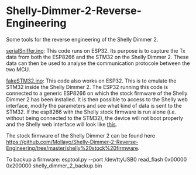 # Shelly-Dimmer-2-Reverse-Engineering

Some tools for the reverse engineering of the Shelly Dimmer 2.

<a href="https://github.com/Mollayo/Shelly-Dimmer-2-Reverse-Engineering/blob/master/serialSniffer.ino">serialSniffer.ino</a>: This code runs on ESP32. Its purpose is to capture the Tx data from both the ESP8266 and the STM32 on the Shelly Dimmer 2. These data can then be used to analyse the communication protocole between the two MCU.

<a href="https://github.com/Mollayo/Shelly-Dimmer-2-Reverse-Engineering/blob/master/fakeSTM32.ino">fakeSTM32.ino</a>: This code also works on ESP32. This is to emulate the STM32 inside the Shelly Dimmer 2. The ESP32 running this code is connected to a generic ESP8266 on which the stock firmware of the Shelly Dimmer 2 has been installed. It is then possible to access to the Shelly web interface, modify the parameters and see what kind of data is sent to the STM32. If the esp8266 with the Shelly stock firmware is run alone (i.e. without being connected to the STM32), the device will not boot properly and the Shelly web interface will look like <a href="https://github.com/Mollayo/Shelly-Dimmer-2-Reverse-Engineering/blob/master/not_booting_properly.jpg">this</a>.

The stock firmware of the Shelly Dimmer 2 can be found here https://github.com/Mollayo/Shelly-Dimmer-2-Reverse-Engineering/tree/master/shelly%20stock%20firmware.

To backup a firmware: esptool.py --port /dev/ttyUSB0 read_flash 0x00000 0x200000 shelly_dimmer_2_backup.bin

